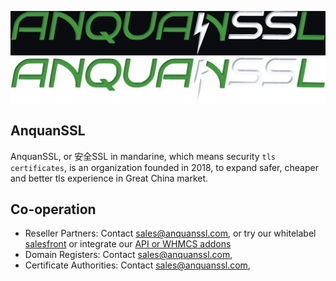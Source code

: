 [![logo.png](/profile/logo_dark.png#gh-dark-mode-only)](https://www.anquanssl.com?__utm_from=github-org-profile#gh-dark-mode-only)
[![logo.png](/profile/logo_light.png#gh-light-mode-only)](https://www.anquanssl.com?__utm_from=github-org-profile#gh-light-mode-only)

## AnquanSSL

AnquanSSL, or 安全SSL in mandarine, which means security `tls certificates`, is an organization founded in 2018, to expand safer, cheaper and better tls experience in Great China market.

## Co-operation

- Reseller Partners: Contact sales@anquanssl.com, or try our whitelabel [salesfront](https://www.anquanssl.com/dashboard/sales-front) or integrate our [API or WHMCS addons](https://www.anquanssl.com/dashboard/api-credentials)
- Domain Registers: Contact sales@anquanssl.com,
- Certificate Authorities: Contact sales@anquanssl.com,
